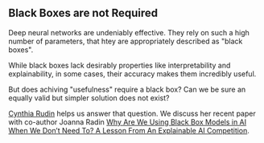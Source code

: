 ## Black Boxes are not Required

Deep neural networks are undeniably effective.  They rely on such a high number of parameters, that htey are appropriately described as "black boxes".

While black boxes lack desirably properties like interpretability and explainability, in some cases, their accuracy makes them incredibly useful.

But does achiving "usefulness" require a black box?  Can we be sure an equally valid but simpler solution does not exist?

[Cynthia Rudin](https://users.cs.duke.edu/~cynthia/) helps us answer that question.  We discuss her recent paper with co-author Joanna Radin [Why Are We Using Black Box Models in AI When We Don’t Need To? A Lesson From An Explainable AI Competition](https://hdsr.mitpress.mit.edu/pub/f9kuryi8/release/5).
